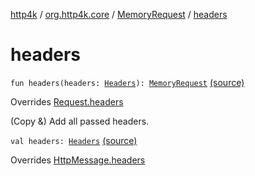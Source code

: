 [http4k](../../index.md) / [org.http4k.core](../index.md) / [MemoryRequest](index.md) / [headers](./headers.md)

# headers

`fun headers(headers: `[`Headers`](../-headers.md)`): `[`MemoryRequest`](index.md) [(source)](https://github.com/http4k/http4k/blob/master/http4k-core/src/main/kotlin/org/http4k/core/http.kt#L236)

Overrides [Request.headers](../-request/headers.md)

(Copy &amp;) Add all passed headers.

`val headers: `[`Headers`](../-headers.md) [(source)](https://github.com/http4k/http4k/blob/master/http4k-core/src/main/kotlin/org/http4k/core/http.kt#L221)

Overrides [HttpMessage.headers](../-http-message/headers.md)

